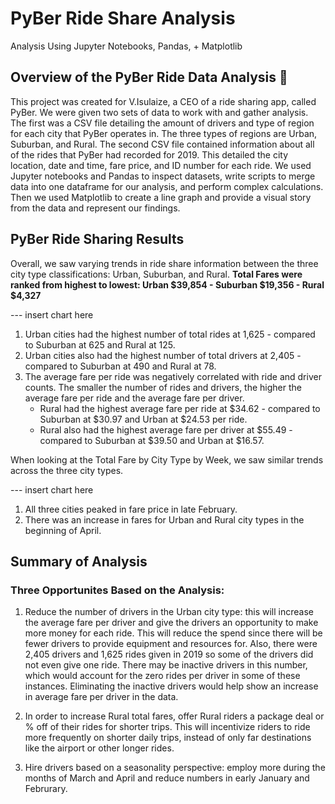 # PyBer Ride Share Analysis
Analysis Using Jupyter Notebooks, Pandas, + Matplotlib

## Overview of the PyBer Ride Data Analysis :taxi:
This project was created for V.Isulaize, a CEO of a ride sharing app, called PyBer. We were given two sets of data to work with and gather analysis. The first was a CSV file detailing the amount of drivers and type of region for each city that PyBer operates in. The three types of regions are Urban, Suburban, and Rural. The second CSV file contained information about all of the rides that PyBer had recorded for 2019. This detailed the city location, date and time, fare price, and ID number for each ride. We used Jupyter notebooks and Pandas to inspect datasets, write scripts to merge data into one dataframe for our analysis, and perform complex calculations. Then we used Matplotlib to create a line graph and provide a visual story from the data and represent our findings. 

## PyBer Ride Sharing Results 

Overall, we saw varying trends in ride share information between the three city type classifications: Urban, Suburban, and Rural. 
**Total Fares were ranked from highest to lowest: Urban $39,854 - Suburban $19,356 - Rural $4,327**

--- insert chart here 

1. Urban cities had the highest number of total rides at 1,625 - compared to Suburban at 625 and Rural at 125. 
2. Urban cities also had the highest number of total drivers at 2,405 - compared to Suburban at 490 and Rural at 78. 
3. The average fare per ride was negatively correlated with ride and driver counts. The smaller the number of rides and drivers, the higher the average fare per ride and the average fare per driver. 
    - Rural had the highest average fare per ride at $34.62 - compared to Suburban at $30.97 and Urban at $24.53 per ride. 
    - Rural also had the highest average fare per driver at $55.49 - compared to Suburban at $39.50 and Urban at $16.57. 


When looking at the Total Fare by City Type by Week, we saw similar trends across the three city types. 

--- insert chart here

1. All three cities peaked in fare price in late February. 
2. There was an increase in fares for Urban and Rural city types in the beginning of April. 

## Summary of Analysis 

### Three Opportunites Based on the Analysis: 
1. Reduce the number of drivers in the Urban city type: this will increase the average fare per driver and give the drivers an opportunity to make more money for each ride. This will reduce the spend since there will be fewer drivers to provide equipment and resources for. Also, there were 2,405 drivers and 1,625 rides given in 2019 so some of the drivers did not even give one ride. There may be inactive drivers in this number, which would account for the zero rides per driver in some of these instances. Eliminating the inactive drivers would help show an increase in average fare per driver in the data. 

2. In order to increase Rural total fares, offer Rural riders a package deal or % off of their rides for shorter trips. This will incentivize riders to ride more frequently on shorter daily trips, instead of only far destinations like the airport or other longer rides. 

3. Hire drivers based on a seasonality perspective: employ more during the months of March and April and reduce numbers in early January and Februrary. 

